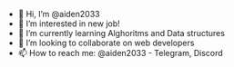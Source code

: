 - 👋 Hi, I’m @aiden2033
- 👀 I’m interested in new job!
- 🌱 I’m currently learning Alghoritms and Data structures
- 💞️ I’m looking to collaborate on web developers
- 📫 How to reach me:
@aiden2033 - Telegram, Discord

<!---
aiden2033/aiden2033 is a ✨ special ✨ repository because its `README.md` (this file) appears on your GitHub profile.
You can click the Preview link to take a look at your changes.
--->
